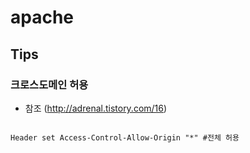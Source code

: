 # apache
## Tips
### 크로스도메인 허용
- 참조 (http://adrenal.tistory.com/16)
<code>
Header set Access-Control-Allow-Origin "*" #전체 허용
  
</code>
